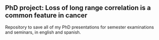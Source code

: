 ## PhD project: Loss of long range correlation is a common feature in cancer
Repository to save all of my PhD presentations for semester examinations and seminars, in english and spanish. 
